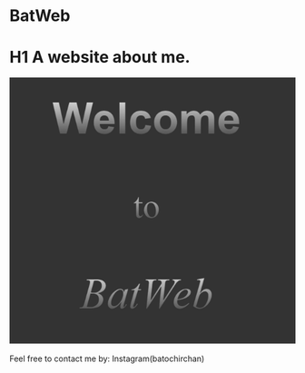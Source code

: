 # BatWeb
# H1 A website about me.

![](BatPNG.png)

Feel free to contact me by: Instagram(batochirchan)
